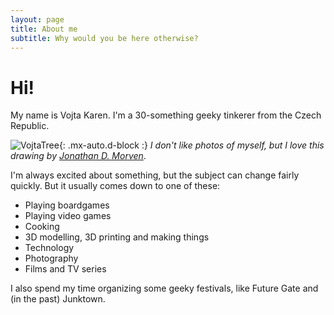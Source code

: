 ```yaml
---
layout: page
title: About me
subtitle: Why would you be here otherwise?
---
```

# Hi!
My name is Vojta Karen. I'm a 30-something geeky tinkerer from the Czech Republic.

![VojtaTree](/assets/img/vojtatree.png){: .mx-auto.d-block :}
*I don't like photos of myself, but I love this drawing by [Jonathan D. Morven](https://instagram.com/jdmorven)*.

I'm always excited about something, but the subject can change fairly quickly. But it usually comes down to one of these:
 - Playing boardgames
 - Playing video games
 - Cooking
 - 3D modelling, 3D printing and making things
 - Technology
 - Photography
 - Films and TV series

I also spend my time organizing some geeky festivals, like Future Gate and (in the past) Junktown.